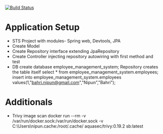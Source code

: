 [![Build Status](https://dev.azure.com/bahrinipun/demo-fullstack/_apis/build/status/springboot-backend?branchName=master)](https://dev.azure.com/bahrinipun/demo-fullstack/_build/latest?definitionId=48&branchName=master)

# Application Setup
- STS Project with modules- Spring web, Devtools, JPA
- Create Model
- Create Repository interface extending JpaRepository
- Create Controller injecting repository autowiring with first method and test
- DB
  create database employee_management_system;
  Repository creates the table itself
  select * from employee_management_system.employees;
  insert into employee_management_system.employees values(1,"bahri.nipun@gmail.com","Nipun","Bahri");
  
# Additionals
- Trivy image scan
docker run --rm -v /var/run/docker.sock:/var/run/docker.sock -v C:\Users\nipun\.cache:/root/.cache/ aquasec/trivy:0.19.2 sb:latest

